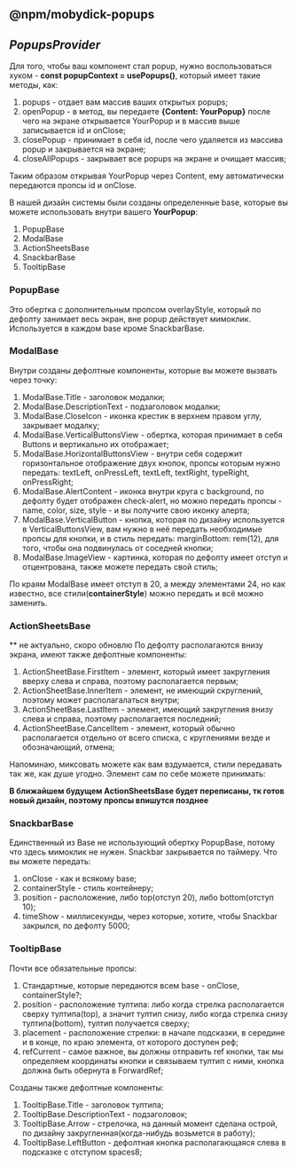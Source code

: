 ## @npm/mobydick-popups

## ***PopupsProvider***

Для того, чтобы ваш компонент стал popup, нужно воспользоваться хуком - **const popupContext = usePopups()**, который имеет такие методы, как:

1. popups - отдает вам массив ваших открытых popups;
2. openPopup - в метод, вы передаете **{Content: YourPopup}** после чего на экране открывается YourPopup и в массив выше записывается id и onClose;
3. closePopup - принимает в себя id, после чего удаляется из массива popup и закрывается на экране; 
4. closeAllPopups - закрывает все popups на экране и очищает массив;

Таким образом открывая YourPopup через Content, ему автоматически передаются пропсы id и onClose.

В нашей дизайн системы были созданы определенные base, которые вы можете использовать внутри вашего **YourPopup**:
1. PopupBase
2. ModalBase
3. ActionSheetsBase
4. SnackbarBase
5. TooltipBase

### **PopupBase**
Это обертка с дополнительным пропсом overlayStyle, который по дефолту занимает весь экран, вне popup действует мимоклик. Используется в каждом base кроме SnackbarBase. 

### **ModalBase**
Внутри созданы дефолтные компоненты, которые вы можете вызвать через точку:
1. ModalBase.Title - заголовок модалки;
2. ModalBase.DescriptionText - подзаголовок модалки;
3. ModalBase.CloseIcon - иконка крестик в верхнем правом углу, закрывает модалку;
4. ModalBase.VerticalButtonsView - обертка, которая принимает в себя Buttons и вертикально их отображает;
5. ModalBase.HorizontalButtonsView - внутри себя содержит горизонтальное отображение двух кнопок, пропсы которым нужно передать: textLeft, onPressLeft, textLeft, textRight, typeRight, onPressRight;
6. ModalBase.AlertContent - иконка внутри круга с background, по дефолту будет отображен check-alert, но можно передать пропсы - name, color, size, style - и вы получите свою иконку алерта;
7. ModalBase.VerticalButton - кнопка, которая по дизайну используется в VerticalButtonsView, вам нужно в неё передать необходимые пропсы для кнопки, и в стиль передать: marginBottom: rem(12), для того, чтобы она подвинулась от соседней кнопки;
8. ModalBase.ImageView - картинка, которая по дефолту имеет отступ и отцентрована, также можете передать свой стиль;

По краям ModalBase имеет отступ в 20, а между элементами 24, но как известно, все стили(**containerStyle**) можно передать и всё можно заменить.

### **ActionSheetsBase**

** не актуально, скоро обновлю
По дефолту располагаются внизу экрана, имеют также дефолтные компоненты:
1. ActionSheetBase.FirstItem - элемент, который имеет закругления вверху слева и справа, поэтому располагается первым;
2. ActionSheetBase.InnerItem - элемент, не имеющий скруглений, поэтому может располагалаться внутри;
3. ActionSheetBase.LastItem - элемент, имеющий закругления внизу слева и справа, поэтому располагается последний;
4. ActionSheetBase.CancelItem - элемент, который обычно располагается отдельно от всего списка, с круглениями везде и обозначающий, отмена;

Напоминаю, миксовать можете как вам вздумается, стили передавать так же, как душе угодно.
Элемент сам по себе можете принимать:

**В ближайшем будущем ActionSheetsBase будет переписаны, тк готов новый дизайн, поэтому пропсы впишутся позднее**

### **SnackbarBase**
Единственный из Base не использующий обертку PopupBase, потому что здесь мимоклик не нужен. Snackbar закрывается по таймеру.
Что вы можете передать:
1. onClose - как и всякому base;
2. containerStyle - стиль контейнеру;
3. position - расположение, либо top(отступ 20), либо bottom(отступ 10);
4. timeShow - миллисекунды, через которые, хотите, чтобы Snackbar закрылся, по дефолту 5000;

### **TooltipBase**

Почти все обязательные пропсы:
1. Стандартные, которые передаются всем base - onClose, containerStyle?;
2. position - расположение тултипа: либо когда стрелка располагается сверху тултипа(top), а значит тултип снизу, либо когда стрелка снизу тултипа(bottom), тултип получается сверху;
3. placement - расположение стрелки: в начале подсказки, в середине и в конце, по краю элемента, от которого доступен реф;
4. refCurrent - самое важное, вы должны отправить ref кнопки, так мы определяем координаты кнопки и связываем тултип с ними, кнопка должна быть обернута в ForwardRef;

Созданы также дефолтные компоненты:
1. TooltipBase.Title - заголовок тултипа;
2. TooltipBase.DescriptionText - подзаголовок;
3. TooltipBase.Arrow - стрелочка, на данный момент сделана острой, по дизайну закругленная(когда-нибудь возьмется в работу);
4. TooltipBase.LeftButton - дефолтная кнопка располагающаяся слева в подсказке с отступом spaces8;
